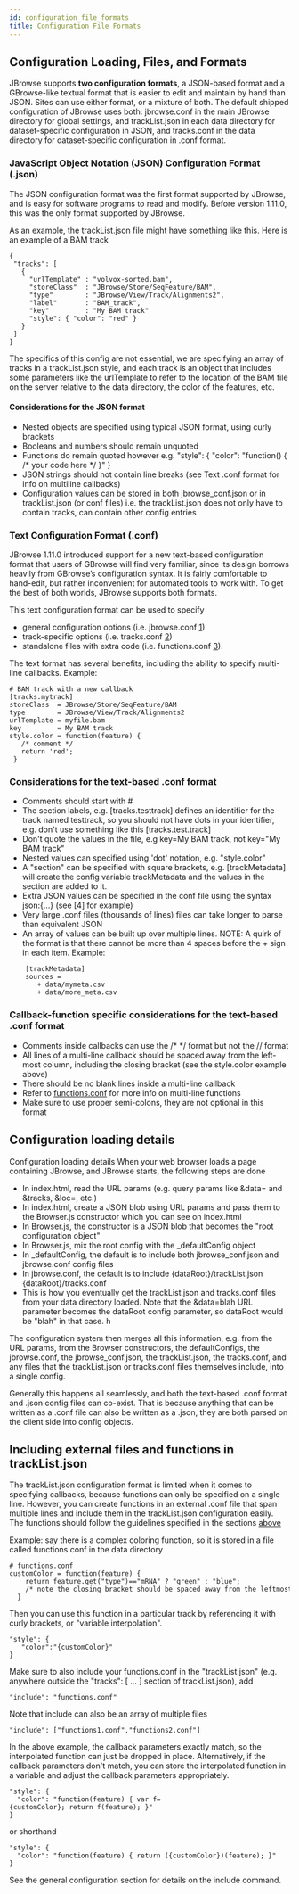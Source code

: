 ```yaml
---
id: configuration_file_formats
title: Configuration File Formats
---
```


## Configuration Loading, Files, and Formats

JBrowse supports **two configuration formats**, a JSON-based format and a GBrowse-like textual format that is easier to edit and maintain by hand than JSON. Sites can use either format, or a mixture of both. The default shipped configuration of JBrowse uses both: jbrowse.conf in the main JBrowse directory for global settings, and trackList.json in each data directory for dataset-specific configuration in JSON, and tracks.conf in the data directory for dataset-specific configuration in .conf format.

### JavaScript Object Notation (JSON) Configuration Format (.json)

The JSON configuration format was the first format supported by JBrowse, and is easy for software programs to read and modify. Before version 1.11.0, this was the only format supported by JBrowse.

As an example, the trackList.json file might have something like this. Here is an example of a BAM track

```
{
 "tracks": [
   {
     "urlTemplate" : "volvox-sorted.bam",
     "storeClass"  : "JBrowse/Store/SeqFeature/BAM",
     "type"        : "JBrowse/View/Track/Alignments2",
     "label"       : "BAM_track",
     "key"         : "My BAM track"
     "style": { "color": "red" }
   }
 ]
}
```

The specifics of this config are not essential, we are specifying an array of tracks in a trackList.json style, and each track is an object that includes some parameters like the urlTemplate to refer to the location of the BAM file on the server relative to the data directory, the color of the features, etc.

#### Considerations for the JSON format

-   Nested objects are specified using typical JSON format, using curly brackets
-   Booleans and numbers should remain unquoted
-   Functions do remain quoted however e.g. "style": { "color": "function() { /\* your code here \*/ }" }
-   JSON strings should not contain line breaks (see Text .conf format for info on multiline callbacks)
-   Configuration values can be stored in both jbrowse_conf.json or in trackList.json (or conf files) i.e. the trackList.json does not only have to contain tracks, can contain other config entries

### Text Configuration Format (.conf)

JBrowse 1.11.0 introduced support for a new text-based configuration format that users of GBrowse will find very familiar, since its design borrows heavily from GBrowse’s configuration syntax. It is fairly comfortable to hand-edit, but rather inconvenient for automated tools to work with. To get the best of both worlds, JBrowse supports both formats.

This text configuration format can be used to specify

-   general configuration options (i.e. jbrowse.conf [1](#general-configuration-options))
-   track-specific options (i.e. tracks.conf [2](#example-snpcoverage-configuration))
-   standalone files with extra code (i.e. functions.conf [3](#including-external-files-and-functions-in-tracklistjson)).

The text format has several benefits, including the ability to specify multi-line callbacks. Example:

```
# BAM track with a new callback
[tracks.mytrack]
storeClass  = JBrowse/Store/SeqFeature/BAM
type        = JBrowse/View/Track/Alignments2
urlTemplate = myfile.bam
key         = My BAM track
style.color = function(feature) {
   /* comment */
   return 'red';
 }
```

### Considerations for the text-based .conf format

-   Comments should start with #
-   The section labels, e.g. [tracks.testtrack] defines an identifier for the track named testtrack, so you should not have dots in your identifier, e.g. don't use something like this [tracks.test.track]
-   Don't quote the values in the file, e.g key=My BAM track, not key="My BAM track"
-   Nested values can specified using 'dot' notation, e.g. "style.color"
-   A "section" can be specified with square brackets, e.g. [trackMetadata] will create the config variable trackMetadata and the values in the section are added to it.
-   Extra JSON values can be specified in the conf file using the syntax json:{...} (see [4] for example)
-   Very large .conf files (thousands of lines) files can take longer to parse than equivalent JSON
-   An array of values can be built up over multiple lines. NOTE: A quirk of the format is that there cannot be more than 4 spaces before the + sign in each item. Example:

```
    [trackMetadata]
    sources =
       + data/mymeta.csv
       + data/more_meta.csv
```

### Callback-function specific considerations for the text-based .conf format

-   Comments inside callbacks can use the /\* \*/ format but not the // format
-   All lines of a multi-line callback should be spaced away from the left-most column, including the closing bracket (see the style.color example above)
-   There should be no blank lines inside a multi-line callback
-   Refer to [functions.conf](configuration_file_formats.html#including-external-files-and-functions-in-tracklistjson) for more info on multi-line functions
-   Make sure to use proper semi-colons, they are not optional in this format

## Configuration loading details

Configuration loading details
When your web browser loads a page containing JBrowse, and JBrowse starts, the following steps are done

-   In index.html, read the URL params (e.g. query params like &data= and &tracks, &loc=, etc.)
-   In index.html, create a JSON blob using URL params and pass them to the Browser.js constructor which you can see on index.html
-   In Browser.js, the constructor is a JSON blob that becomes the "root configuration object"
-   In Browser.js, mix the root config with the \_defaultConfig object
-   In \_defaultConfig, the default is to include both jbrowse_conf.json and jbrowse.conf config files
-   In jbrowse.conf, the default is to include {dataRoot}/trackList.json {dataRoot}/tracks.conf
-   This is how you eventually get the trackList.json and tracks.conf files from your data directory loaded. Note that the &data=blah URL parameter becomes the dataRoot config parameter, so dataRoot would be "blah" in that case.
    h

The configuration system then merges all this information, e.g. from the URL params, from the Browser constructors, the defaultConfigs, the jbrowse.conf, the jbrowse_conf.json, the trackList.json, the tracks.conf, and any files that the trackList.json or tracks.conf files themselves include, into a single config.

Generally this happens all seamlessly, and both the text-based .conf format and .json config files can co-exist. That is because anything that can be written as a .conf file can also be written as a .json, they are both parsed on the client side into config objects.

## Including external files and functions in trackList.json

The trackList.json configuration format is limited when it comes to specifying callbacks, because functions can only be specified on a single line. However, you can create functions in an external .conf file that span multiple lines and include them in the trackList.json configuration easily. The functions should follow the guidelines specified in the sections [above](configuration_file_formats.html#callback-function-specific-considerations-for-the-text-based-conf-format)

Example: say there is a complex coloring function, so it is stored in a file called functions.conf in the data directory

    # functions.conf
    customColor = function(feature) {
        return feature.get("type")=="mRNA" ? "green" : "blue";
        /* note the closing bracket should be spaced away from the leftmost column */
      }

Then you can use this function in a particular track by referencing it with curly brackets, or "variable interpolation".

    "style": {
       "color":"{customColor}"
    }

Make sure to also include your functions.conf in the "trackList.json" (e.g. anywhere outside the "tracks": [ ... ] section of trackList.json), add

    "include": "functions.conf"

Note that include can also be an array of multiple files

    "include": ["functions1.conf","functions2.conf"]

In the above example, the callback parameters exactly match, so the interpolated function can just be dropped in place. Alternatively, if the callback parameters don't match, you can store the interpolated function in a variable and adjust the callback parameters appropriately.

    "style": {
      "color": "function(feature) { var f={customColor}; return f(feature); }"
    }

or shorthand

    "style": {
      "color": "function(feature) { return ({customColor})(feature); }"
    }

See the general configuration section for details on the include command.
